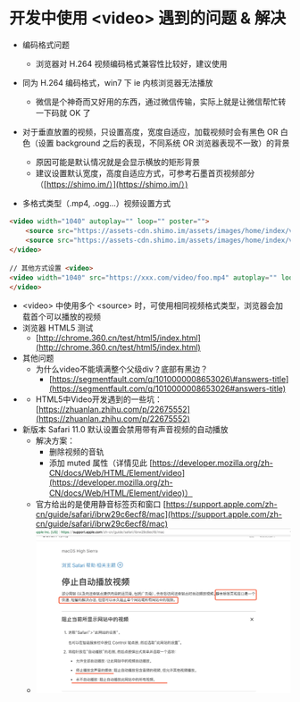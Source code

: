 # 开发中使用 &lt;video&gt; 遇到的问题 & 解决

* 编码格式问题

  * 浏览器对 H.264 视频编码格式兼容性比较好，建议使用

* 同为 H.264 编码格式，win7 下 ie 内核浏览器无法播放

  * 微信是个神奇而又好用的东西，通过微信传输，实际上就是让微信帮忙转一下码就 OK 了

* 对于垂直放置的视频，只设置高度，宽度自适应，加载视频时会有黑色 OR 白色（设置 background 之后的表现，不同系统 OR 浏览器表现不一致）的背景

  * 原因可能是默认情况就是会显示横放的矩形背景
  * 建议设置默认宽度，高度自适应方式，可参考石墨首页视频部分（[https://shimo.im/）](https://shimo.im/）)

* 多格式类型（.mp4, .ogg...）视频设置方式

```HTML
<video width="1040" autoplay="" loop="" poster="">
    <source src="https://assets-cdn.shimo.im/assets/images/home/index/video/op_final-7c98f06236.mp4" type="video/mp4">
    <source src="https://assets-cdn.shimo.im/assets/images/home/index/video/op_final-b0cd06a163.ogg" type="video/ogg">
</video>

// 其他方式设置 <video>
<video width="1040" src="https://xxx.com/video/foo.mp4" autoplay="" loop="" poster="">
</video>
```

* &lt;video&gt; 中使用多个 &lt;source&gt; 时，可使用相同视频格式类型，浏览器会加载首个可以播放的视频
* 浏览器 HTML5 测试
  * [http://chrome.360.cn/test/html5/index.html](http://chrome.360.cn/test/html5/index.html)
* 其他问题
  * 为什么video不能填满整个父级div？底部有黑边？
    * [https://segmentfault.com/q/1010000008653026\#answers-title](https://segmentfault.com/q/1010000008653026#answers-title)
* * HTML5中Video开发遇到的一些坑： [https://zhuanlan.zhihu.com/p/22675552](https://zhuanlan.zhihu.com/p/22675552)
* 新版本 Safari 11.0 默认设置会禁用带有声音视频的自动播放
  * 解决方案：
    * 删除视频的音轨
    * 添加 muted 属性（详情见此 [https://developer.mozilla.org/zh-CN/docs/Web/HTML/Element/video](https://developer.mozilla.org/zh-CN/docs/Web/HTML/Element/video)）
  * 官方给出的是使用静音标签页和窗口 [https://support.apple.com/zh-cn/guide/safari/ibrw29c6ecf8/mac](https://support.apple.com/zh-cn/guide/safari/ibrw29c6ecf8/mac)
  * ![](/assets/WechatIMG465.jpeg)



